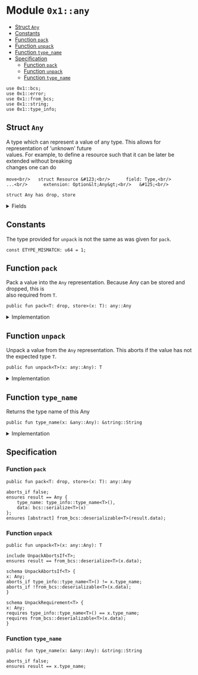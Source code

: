 
<a id="0x1_any"></a>

# Module `0x1::any`



-  [Struct `Any`](#0x1_any_Any)
-  [Constants](#@Constants_0)
-  [Function `pack`](#0x1_any_pack)
-  [Function `unpack`](#0x1_any_unpack)
-  [Function `type_name`](#0x1_any_type_name)
-  [Specification](#@Specification_1)
    -  [Function `pack`](#@Specification_1_pack)
    -  [Function `unpack`](#@Specification_1_unpack)
    -  [Function `type_name`](#@Specification_1_type_name)


<pre><code>use 0x1::bcs;<br/>use 0x1::error;<br/>use 0x1::from_bcs;<br/>use 0x1::string;<br/>use 0x1::type_info;<br/></code></pre>



<a id="0x1_any_Any"></a>

## Struct `Any`

A type which can represent a value of any type. This allows for representation of &apos;unknown&apos; future<br/> values. For example, to define a resource such that it can be later be extended without breaking<br/> changes one can do<br/><br/> ```move<br/>   struct Resource &#123;<br/>      field: Type,<br/>      ...<br/>      extension: Option&lt;Any&gt;<br/>   &#125;<br/> ```


<pre><code>struct Any has drop, store<br/></code></pre>



<details>
<summary>Fields</summary>


<dl>
<dt>
<code>type_name: string::String</code>
</dt>
<dd>

</dd>
<dt>
<code>data: vector&lt;u8&gt;</code>
</dt>
<dd>

</dd>
</dl>


</details>

<a id="@Constants_0"></a>

## Constants


<a id="0x1_any_ETYPE_MISMATCH"></a>

The type provided for <code>unpack</code> is not the same as was given for <code>pack</code>.


<pre><code>const ETYPE_MISMATCH: u64 &#61; 1;<br/></code></pre>



<a id="0x1_any_pack"></a>

## Function `pack`

Pack a value into the <code>Any</code> representation. Because Any can be stored and dropped, this is<br/> also required from <code>T</code>.


<pre><code>public fun pack&lt;T: drop, store&gt;(x: T): any::Any<br/></code></pre>



<details>
<summary>Implementation</summary>


<pre><code>public fun pack&lt;T: drop &#43; store&gt;(x: T): Any &#123;<br/>    Any &#123;<br/>        type_name: type_info::type_name&lt;T&gt;(),<br/>        data: to_bytes(&amp;x)<br/>    &#125;<br/>&#125;<br/></code></pre>



</details>

<a id="0x1_any_unpack"></a>

## Function `unpack`

Unpack a value from the <code>Any</code> representation. This aborts if the value has not the expected type <code>T</code>.


<pre><code>public fun unpack&lt;T&gt;(x: any::Any): T<br/></code></pre>



<details>
<summary>Implementation</summary>


<pre><code>public fun unpack&lt;T&gt;(x: Any): T &#123;<br/>    assert!(type_info::type_name&lt;T&gt;() &#61;&#61; x.type_name, error::invalid_argument(ETYPE_MISMATCH));<br/>    from_bytes&lt;T&gt;(x.data)<br/>&#125;<br/></code></pre>



</details>

<a id="0x1_any_type_name"></a>

## Function `type_name`

Returns the type name of this Any


<pre><code>public fun type_name(x: &amp;any::Any): &amp;string::String<br/></code></pre>



<details>
<summary>Implementation</summary>


<pre><code>public fun type_name(x: &amp;Any): &amp;String &#123;<br/>    &amp;x.type_name<br/>&#125;<br/></code></pre>



</details>

<a id="@Specification_1"></a>

## Specification


<a id="@Specification_1_pack"></a>

### Function `pack`


<pre><code>public fun pack&lt;T: drop, store&gt;(x: T): any::Any<br/></code></pre>




<pre><code>aborts_if false;<br/>ensures result &#61;&#61; Any &#123;<br/>    type_name: type_info::type_name&lt;T&gt;(),<br/>    data: bcs::serialize&lt;T&gt;(x)<br/>&#125;;<br/>ensures [abstract] from_bcs::deserializable&lt;T&gt;(result.data);<br/></code></pre>



<a id="@Specification_1_unpack"></a>

### Function `unpack`


<pre><code>public fun unpack&lt;T&gt;(x: any::Any): T<br/></code></pre>




<pre><code>include UnpackAbortsIf&lt;T&gt;;<br/>ensures result &#61;&#61; from_bcs::deserialize&lt;T&gt;(x.data);<br/></code></pre>




<a id="0x1_any_UnpackAbortsIf"></a>


<pre><code>schema UnpackAbortsIf&lt;T&gt; &#123;<br/>x: Any;<br/>aborts_if type_info::type_name&lt;T&gt;() !&#61; x.type_name;<br/>aborts_if !from_bcs::deserializable&lt;T&gt;(x.data);<br/>&#125;<br/></code></pre>




<a id="0x1_any_UnpackRequirement"></a>


<pre><code>schema UnpackRequirement&lt;T&gt; &#123;<br/>x: Any;<br/>requires type_info::type_name&lt;T&gt;() &#61;&#61; x.type_name;<br/>requires from_bcs::deserializable&lt;T&gt;(x.data);<br/>&#125;<br/></code></pre>



<a id="@Specification_1_type_name"></a>

### Function `type_name`


<pre><code>public fun type_name(x: &amp;any::Any): &amp;string::String<br/></code></pre>




<pre><code>aborts_if false;<br/>ensures result &#61;&#61; x.type_name;<br/></code></pre>


[move-book]: https://aptos.dev/move/book/SUMMARY
